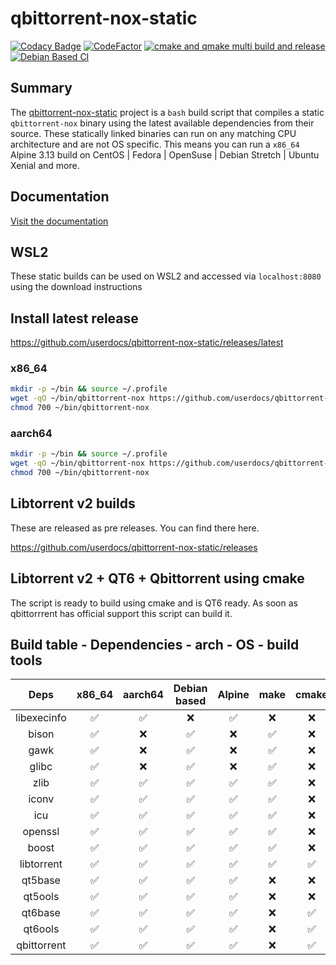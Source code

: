 # qbittorrent-nox-static

[![Codacy Badge](https://api.codacy.com/project/badge/Grade/9817ad80d35c480aa9842b53001d55b0)](https://app.codacy.com/gh/userdocs/qbittorrent-nox-static?utm_source=github.com&utm_medium=referral&utm_content=userdocs/qbittorrent-nox-static&utm_campaign=Badge_Grade)
[![CodeFactor](https://www.codefactor.io/repository/github/userdocs/qbittorrent-nox-static/badge)](https://www.codefactor.io/repository/github/userdocs/qbittorrent-nox-static)
[![cmake and qmake multi build and release](https://github.com/userdocs/qbittorrent-nox-static/actions/workflows/matrix_qmake_cmake_release.yml/badge.svg)](https://github.com/userdocs/qbittorrent-nox-static/actions/workflows/matrix_qmake_cmake_release.yml)
[![Debian Based CI](https://github.com/userdocs/qbittorrent-nox-static/actions/workflows/debian_based_CI.yml/badge.svg)](https://github.com/userdocs/qbittorrent-nox-static/actions/workflows/debian_based_CI.yml)

## Summary

The [qbittorrent-nox-static](https://github.com/userdocs/qbittorrent-nox-static) project is a `bash` build script that compiles a static `qbittorrent-nox` binary using the latest available dependencies from their source. These statically linked binaries can run on any matching CPU architecture and are not OS specific. This means you can run a `x86_64` Alpine 3.13 build on CentOS | Fedora | OpenSuse | Debian Stretch | Ubuntu Xenial and more.

## Documentation

[Visit the documentation](https://userdocs.github.io/qbittorrent-nox-static/#/README)
## WSL2

These static builds can be used on WSL2 and accessed via `localhost:8080` using the download instructions

## Install latest release

https://github.com/userdocs/qbittorrent-nox-static/releases/latest

### x86_64

```bash
mkdir -p ~/bin && source ~/.profile
wget -qO ~/bin/qbittorrent-nox https://github.com/userdocs/qbittorrent-nox-static/releases/latest/download/qbittorrent_nox_icu_x86_64
chmod 700 ~/bin/qbittorrent-nox
```

### aarch64

```bash
mkdir -p ~/bin && source ~/.profile
wget -qO ~/bin/qbittorrent-nox https://github.com/userdocs/qbittorrent-nox-static/releases/latest/download/qbittorrent_nox_icu_aarch64
chmod 700 ~/bin/qbittorrent-nox
```

## Libtorrent v2 builds

These are released as pre releases. You can find there here.

https://github.com/userdocs/qbittorrent-nox-static/releases

## Libtorrent v2 + QT6 + Qbittorrent using cmake

The script is ready to build using cmake and is QT6 ready. As soon as qbittorrrent has official support this script can build it.

## Build table - Dependencies - arch - OS - build tools

|    Deps     | x86_64 | aarch64 | Debian based | Alpine | make  | cmake |  b2   | qmake |
| :---------: | :----: | :-----: | :----------: | :----: | :---: | :---: | :---: | :---: |
| libexecinfo |   ✅    |    ✅    |      ❌       |   ✅    |   ❌   |   ❌   |   ❌   |   ❌   |
|    bison    |   ✅    |    ❌    |      ✅       |   ❌    |   ✅   |   ❌   |   ❌   |   ❌   |
|    gawk     |   ✅    |    ❌    |      ✅       |   ❌    |   ✅   |   ❌   |   ❌   |   ❌   |
|    glibc    |   ✅    |    ❌    |      ✅       |   ❌    |   ✅   |   ❌   |   ❌   |   ❌   |
|    zlib     |   ✅    |    ✅    |      ✅       |   ✅    |   ✅   |   ❌   |   ❌   |   ❌   |
|    iconv    |   ✅    |    ✅    |      ✅       |   ✅    |   ✅   |   ❌   |   ❌   |   ❌   |
|     icu     |   ✅    |    ✅    |      ✅       |   ✅    |   ✅   |   ❌   |   ❌   |   ❌   |
|   openssl   |   ✅    |    ✅    |      ✅       |   ✅    |   ✅   |   ❌   |   ❌   |   ❌   |
|    boost    |   ✅    |    ✅    |      ✅       |   ✅    |   ✅   |   ❌   |   ✅   |   ❌   |
| libtorrent  |   ✅    |    ✅    |      ✅       |   ✅    |   ✅   |   ✅   |   ✅   |   ❌   |
|   qt5base   |   ✅    |    ✅    |      ✅       |   ✅    |   ❌   |   ❌   |   ❌   |   ✅   |
|   qt5ools   |   ✅    |    ✅    |      ✅       |   ✅    |   ❌   |   ❌   |   ❌   |   ✅   |
|   qt6base   |   ✅    |    ✅    |      ✅       |   ✅    |   ❌   |   ✅   |   ❌   |   ❌   |
|   qt6ools   |   ✅    |    ✅    |      ✅       |   ✅    |   ❌   |   ✅   |   ❌   |   ❌   |
| qbittorrent |   ✅    |    ✅    |      ✅       |   ✅    |   ❌   |   ✅   |   ❌   |   ✅   |

